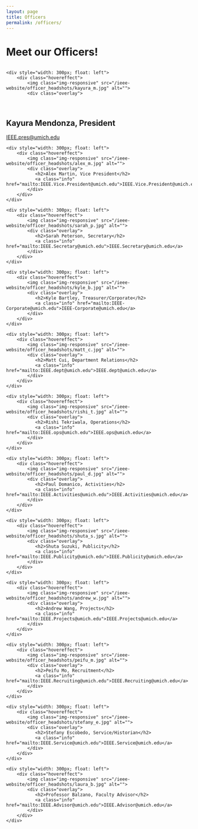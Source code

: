 ```yaml
---
layout: page
title: Officers
permalink: /officers/
---
```


# Meet our Officers!


<div style="display:table">

    <div style="width: 300px; float: left">
        <div class="hovereffect">
            <img class="img-responsive" src="/ieee-website/officer_headshots/kayura_m.jpg" alt="">
            <div class="overlay">
               <h2>Kayura Mendonza, President</h2>
               <a class="info" href="mailto:IEEE.pres@umich.edu">IEEE.pres@umich.edu</a>
            </div>
        </div>
    </div>

    <div style="width: 300px; float: left">
        <div class="hovereffect">
            <img class="img-responsive" src="/ieee-website/officer_headshots/alex_m.jpg" alt="">
            <div class="overlay">
               <h2>Alex Martin, Vice President</h2>
               <a class="info" href="mailto:IEEE.Vice.President@umich.edu">IEEE.Vice.President@umich.edu</a>
            </div>
        </div>
    </div>

    <div style="width: 300px; float: left">
        <div class="hovereffect">
            <img class="img-responsive" src="/ieee-website/officer_headshots/sarah_p.jpg" alt="">
            <div class="overlay">
               <h2>Sarah Peterson, Secretary</h2>
               <a class="info" href="mailto:IEEE.Secretary@umich.edu">IEEE.Secretary@umich.edu</a>
            </div>
        </div>
    </div>

    <div style="width: 300px; float: left">
        <div class="hovereffect">
            <img class="img-responsive" src="/ieee-website/officer_headshots/kyle_b.jpg" alt="">
            <div class="overlay">
               <h2>Kyle Bartley, Treasurer/Corporate</h2>
               <a class="info" href="mailto:IEEE-Corporate@umich.edu">IEEE-Corporate@umich.edu</a>
            </div>
        </div>
    </div>

    <div style="width: 300px; float: left">
        <div class="hovereffect">
            <img class="img-responsive" src="/ieee-website/officer_headshots/matt_c.jpg" alt="">
            <div class="overlay">
               <h2>Matt Cui, Department Relations</h2>
               <a class="info" href="mailto:IEEE.dept@umich.edu">IEEE.dept@umich.edu</a>
            </div>
        </div>
    </div>

    <div style="width: 300px; float: left">
        <div class="hovereffect">
            <img class="img-responsive" src="/ieee-website/officer_headshots/rishi_t.jpg" alt="">
            <div class="overlay">
               <h2>Rishi Tekriwala, Operations</h2>
               <a class="info" href="mailto:IEEE.ops@umich.edu">IEEE.ops@umich.edu</a>
            </div>
        </div>
    </div>

    <div style="width: 300px; float: left">
        <div class="hovereffect">
            <img class="img-responsive" src="/ieee-website/officer_headshots/paul_d.jpg" alt="">
            <div class="overlay">
               <h2>Paul Domanico, Activities</h2>
               <a class="info" href="mailto:IEEE.Activities@umich.edu">IEEE.Activities@umich.edu</a>
            </div>
        </div>
    </div>

    <div style="width: 300px; float: left">
        <div class="hovereffect">
            <img class="img-responsive" src="/ieee-website/officer_headshots/shuta_s.jpg" alt="">
            <div class="overlay">
               <h2>Shuta Suzuki, Publicity</h2>
               <a class="info" href="mailto:IEEE.Publicity@umich.edu">IEEE.Publicity@umich.edu</a>
            </div>
        </div>
    </div>

    <div style="width: 300px; float: left">
        <div class="hovereffect">
            <img class="img-responsive" src="/ieee-website/officer_headshots/andrew_w.jpg" alt="">
            <div class="overlay">
               <h2>Andrew Wang, Projects</h2>
               <a class="info" href="mailto:IEEE.Projects@umich.edu">IEEE.Projects@umich.edu</a>
            </div>
        </div>
    </div>

    <div style="width: 300px; float: left">
        <div class="hovereffect">
            <img class="img-responsive" src="/ieee-website/officer_headshots/peifu_m.jpg" alt="">
            <div class="overlay">
               <h2>Peifu Mo, Recruitment</h2>
               <a class="info" href="mailto:IEEE.Recruiting@umich.edu">IEEE.Recruiting@umich.edu</a>
            </div>
        </div>
    </div>

    <div style="width: 300px; float: left">
        <div class="hovereffect">
            <img class="img-responsive" src="/ieee-website/officer_headshots/stefany_e.jpg" alt="">
            <div class="overlay">
               <h2>Stefany Escobedo, Service/Historian</h2>
               <a class="info" href="mailto:IEEE.Service@umich.edu">IEEE.Service@umich.edu</a>
            </div>
        </div>
    </div>

    <div style="width: 300px; float: left">
        <div class="hovereffect">
            <img class="img-responsive" src="/ieee-website/officer_headshots/laura_b.jpg" alt="">
            <div class="overlay">
               <h2>Professor Balzano, Faculty Advisor</h2>
               <a class="info" href="mailto:IEEE.Advisor@umich.edu">IEEE.Advisor@umich.edu</a>
            </div>
        </div>
    </div>

</div>


<style>
.hovereffect {
  width: 100%;
  height: 100%;
  float: left;
  overflow: hidden;
  position: relative;
  text-align: center;
  cursor: default;
}

.hovereffect .overlay {
  width: 100%;
  height: 100%;
  position: absolute;
  overflow: hidden;
  top: 0;
  left: 0;
  opacity: 0;
  filter: alpha(opacity=0);
  background-color: rgba(0,0,0,0.5);
  -webkit-transition: all 0.4s cubic-bezier(0.88,-0.99, 0, 1.81);
  transition: all 0.4s cubic-bezier(0.88,-0.99, 0, 1.81);
}

.hovereffect img {
  display: block;
  position: relative;
  -webkit-transition: all 0.4s cubic-bezier(0.88,-0.99, 0, 1.81);
  transition: all 0.4s cubic-bezier(0.88,-0.99, 0, 1.81);
}

.hovereffect h2 {
  color: #fff;
  text-align: center;
  position: relative;
  font-size: 17px;
  background: rgba(0,0,0,0.6);
  -webkit-transform: translatey(-100px);
  -ms-transform: translatey(-100px);
  transform: translatey(-100px);
  -webkit-transition: all 0.4s cubic-bezier(0.88,-0.99, 0, 1.81);
  transition: all 0.4s cubic-bezier(0.88,-0.99, 0, 1.81);
  padding: 10px;
  
}

.hovereffect a.info {
  text-decoration: none;
  display: inline-block;
  color: #fff;
  border: 1px solid #fff;
  background-color: transparent;
  opacity: 0;
  filter: alpha(opacity=0);
  -webkit-transition: all 0.4s ease;
  transition: all 0.4s ease;
  margin: 50px 0 0;
  padding: 7px 14px;
}

.hovereffect a.info:hover {
  box-shadow: 0 0 5px #fff;
}

.hovereffect:hover img {
  -ms-transform: scale(1.2);
  -webkit-transform: scale(1.2);
  transform: scale(1.2);
}

.hovereffect:hover .overlay {
  opacity: 1;
  filter: alpha(opacity=100);
}

.hovereffect:hover h2,.hovereffect:hover a.info {
  opacity: 1;
  filter: alpha(opacity=100);
  -ms-transform: translatey(0);
  -webkit-transform: translatey(0);
  transform: translatey(0);
}

.hovereffect:hover a.info {
  -webkit-transition-delay: .2s;
  transition-delay: .2s;
}
</style>
